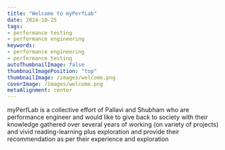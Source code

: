 ```yaml
---
title: "Welcome to myPerfLab"
date: 2024-10-25
tags:
- performance testing
- performance engineering
keywords:
- performance engineering
- performance testing
autoThumbnailImage: false
thumbnailImagePosition: "top"
thumbnailImage: /images/welcome.png
coverImage: /images/welcome.png
metaAlignment: center
---
```


myPerfLab is a collective effort of Pallavi and Shubham who are performance engineer and would like to give back to society with their knowledge gathered over several years of working (on variety of projects) and vivid reading-learning plus exploration and provide their recommendation as per their experience and exploration   
<!--more-->

<!---{{< toc >}} -->
